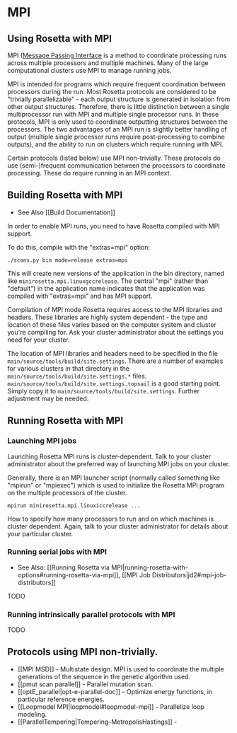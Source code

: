 # MPI
## Using Rosetta with MPI

MPI ([Message Passing Interface](https://en.wikipedia.org/wiki/Message_Passing_Interface) is a method to coordinate processing runs across multiple processors and multiple machines. Many of the large computational clusters use MPI to manage running jobs.

MPI is intended for programs which require frequent coordination between processors during the run. Most Rosetta protocols are considered to be "trivially parallelizable" - each output structure is generated in isolation from other output structures. Therefore, there is little distinction between a single multiprocessor run with MPI and multiple single processor runs. In these protocols, MPI is only used to coordinate outputting structures between the processors. The two advantages of an MPI run is slightly better handling of output (multiple single processor runs require post-processing to combine outputs), and the ability to run on clusters which require running with MPI.

Certain protocols (listed below) use MPI non-trivially. These protocols do use (semi-)frequent communication between the processors to coordinate processing. These do require running in an MPI context.

## Building Rosetta with MPI

* See Also [[Build Documentation]]

In order to enable MPI runs, you need to have Rosetta compiled with MPI support.

To do this, compile with the "extras=mpi" option:

    ./scons.py bin mode=release extras=mpi

This will create new versions of the application in the bin directory, named like `minirosetta.mpi.linuxgccrelease`. The central "mpi" (rather than "default") in the application name indicates that the application was compiled with "extras=mpi" and has MPI support.

Compilation of MPI mode Rosetta requires access to the MPI libraries and headers. These libraries are highly system dependent - the type and location of these files varies based on the computer system and cluster you're compiling for. Ask your cluster administrator about the settings you need for your cluster.

The location of MPI libraries and headers need to be specified in the file `main/source/tools/build/site.settings`. There are a number of examples for various clusters in that directory in the `main/source/tools/build/site.settings.*` files. `main/source/tools/build/site.settings.topsail` is a good starting point. Simply copy it to `main/source/tools/build/site.settings`. Further adjustment may be needed.

## Running Rosetta with MPI

### Launching MPI jobs

Launching Rosetta MPI runs is cluster-dependent. Talk to your cluster administrator about the preferred way of launching MPI jobs on your cluster.

Generally, there is an MPI launcher script (normally called something like "mpirun" or "mpiexec") which is used to initialize the Rosetta MPI program on the multiple processors of the cluster.

    mpirun minirosetta.mpi.linuxiccrelease ...

How to specify how many processors to run and on which machines is cluster dependent. Again, talk to your cluster administrator for details about your particular cluster.

### Running serial jobs with MPI

* See Also: [[Running Rosetta via MPI|running-rosetta-with-options#running-rosetta-via-mpi]], [[MPI Job Distributors|jd2#mpi-job-distributors]]

TODO

### Running intrinsically parallel protocols with MPI

TODO

## Protocols using MPI non-trivially.

* [[MPI MSD]] - Multistate design. MPI is used to coordinate the multiple generations of the sequence in the genetic algorithm used.
* [[pmut scan parallel]] - Parallel mutation scan.
* [[optE_parallel|opt-e-parallel-doc]] - Optimize energy functions, in particular reference energies.
* [[Loopmodel MPI|loopmodel#loopmodel-mpi]] - Parallelize loop modeling.
* [[ParallelTempering|Tempering-MetropolisHastings]] - 